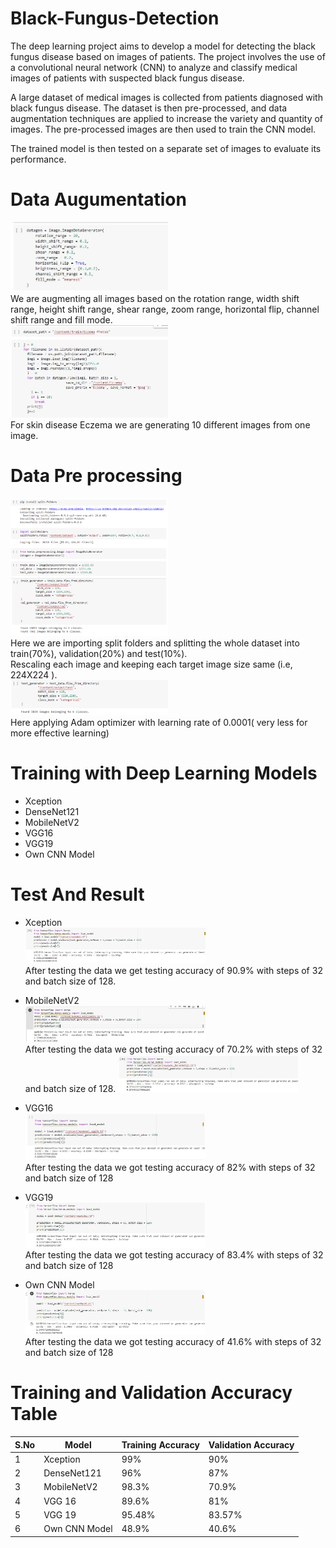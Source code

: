 # Black-Fungus-Detection
The deep learning project aims to develop a model for detecting the black fungus disease based on images of patients. The project involves the use of a convolutional neural network (CNN) to analyze and classify medical images of patients with suspected black fungus disease.

A large dataset of medical images is collected from patients diagnosed with black fungus disease. The dataset is then pre-processed, and data augmentation techniques are applied to increase the variety and quantity of images. The pre-processed images are then used to train the CNN model.

The trained model is then tested on a separate set of images to evaluate its performance. 


# Data Augumentation

  <img src="https://github.com/SaikumarPole/Black-Fungus-Detection/blob/main/images/data_aug_1.png" width="50%" height="50%" > <br>
 We are augmenting all images based on the rotation range, width shift range, height shift range, shear range, zoom range, horizontal flip, channel shift range and fill mode.<br>
  <img src="https://github.com/SaikumarPole/Black-Fungus-Detection/blob/main/images/data_aug_2.png" width="50%" height="50%" > <br>
	For skin disease Eczema we are generating 10 different images from one image. <br>
# Data Pre processing 
  <img src="https://github.com/SaikumarPole/Black-Fungus-Detection/blob/main/images/data_pre_1.PNG" width="50%" height="50%" > <br>
  Here we are importing split folders and splitting the whole dataset into train(70%), validation(20%) and test(10%). <br>
  Rescaling each image and keeping each target image size same (i.e, 224X224 ). <br>
  <img src="https://github.com/SaikumarPole/Black-Fungus-Detection/blob/main/images/data_pre_2.PNG" width="50%" height="50%" > <br>
  Here applying Adam optimizer with learning rate of 0.0001( very less for more effective learning) <br>

# Training with Deep Learning Models
- Xception <br>
- DenseNet121 <br>
- MobileNetV2  <br>
- VGG16 <br>
- VGG19 <br>
- Own CNN Model <br>

# Test And Result 
- Xception <br>
  <img src="https://github.com/SaikumarPole/Black-Fungus-Detection/blob/main/images/test_xception_1.png" width="60%" height="60%" > <br>
  After testing the data we get testing accuracy of 90.9% with steps of 32 and batch size of 128. 
- MobileNetV2 <br>
  <img src="https://github.com/SaikumarPole/Black-Fungus-Detection/blob/main/images/test_mobile_1.png" width="60%" height="60%" > <br>
  After testing the data we got testing accuracy of 70.2% with steps of 32 and batch size of 128. 
  <img src="https://github.com/SaikumarPole/Black-Fungus-Detection/blob/main/images/test_mobile_2.png" width="60%" height="60%" > <br>

- VGG16 <br>
  <img src="https://github.com/SaikumarPole/Black-Fungus-Detection/blob/main/images/test_vgg16_1.png" width="60%" height="60%" > <br>
  After testing the data we got testing accuracy of 82% with steps of 32 and batch size of 128
- VGG19 <br>
  <img src="https://github.com/SaikumarPole/Black-Fungus-Detection/blob/main/images/test_vgg19_1.png" width="60%" height="60%" > <br>
  After testing the data we got testing accuracy of 83.4% with steps of 32 and batch size of 128
- Own CNN Model <br>
  <img src="https://github.com/SaikumarPole/Black-Fungus-Detection/blob/main/images/test_own_1.jpg" width="60%" height="60%" > <br>
  After testing the data we got testing accuracy of 41.6% with steps of 32 and batch size of 128


# Training and Validation Accuracy Table

| S.No | Model 	        | Training Accuracy 	| Validation Accuracy | 
| -----|----------------|-----------------------|-------------------- |
| 1    | Xception 	| 99% 			| 90% 		      |
| 2    | DenseNet121 	| 96% 			| 87% 		      |
| 3    | MobileNetV2 	| 98.3% 		| 70.9% 	      |
| 4    | VGG 16 	| 89.6% 		| 81% 		      |
| 5    | VGG 19 	| 95.48% 		| 83.57% 	      |
| 6    | Own CNN Model 	| 48.9% 		| 40.6% 	      |

